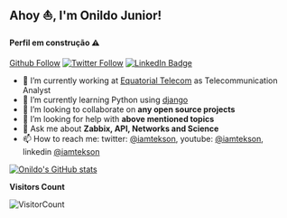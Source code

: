 ## Ahoy ⛵️, I'm **Onildo Junior**!

#### Perfil em construção ⚠️ ####

[Github Follow](https://img.shields.io/github/followers/onildojunior?style=social)
[![Twitter Follow](https://img.shields.io/twitter/follow/iamtekson?style=social)](https://twitter.com/iamtekson)
[![LinkedIn Badge](https://img.shields.io/badge/My-LinkedIn-blue)](https://www.linkedin.com/in/iamtekson/)

- 🔭 I’m currently working at [Equatorial Telecom](https://www.equatorialtelecom.com.br/) 
    as Telecommunication Analyst
- 🌱 I’m currently learning Python using [django](https://www.djangoproject.com/)
- 👯 I’m looking to collaborate on **any open source projects** 
- 🤔 I’m looking for help with **above mentioned topics**
- 💬 Ask me about **Zabbix, API, Networks and Science**
- 📫 How to reach me: twitter: [@iamtekson](https://twitter.com/iamtekson), youtube: [@iamtekson](https://www.youtube.com/iamtekson), linkedin [@iamtekson](https://www.linkedin.com/in/iamtekson/)


[![Onildo's GitHub stats](https://github-readme-stats.vercel.app/api?username=onildojunior&count_private=true)](https://github.com/onildojunior)

**Visitors Count**

![VisitorCount](https://profile-counter.glitch.me/{onildojunior}/count.svg)
